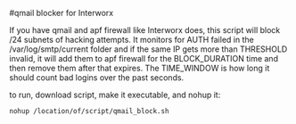 #qmail blocker for Interworx

If you have qmail and apf firewall like Interworx does, this script will block /24 subnets of hacking attempts. It monitors for AUTH failed in the /var/log/smtp/current folder and if the same IP gets more than THRESHOLD invalid, it will add them to apf firewall for the BLOCK_DURATION time and then remove them after that expires. The TIME_WINDOW is how long it should count bad logins over the past seconds.

to run, download script, make it executable, and nohup it:
```
nohup /location/of/script/qmail_block.sh
```
